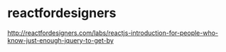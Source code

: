 # reactfordesigners
http://reactfordesigners.com/labs/reactjs-introduction-for-people-who-know-just-enough-jquery-to-get-by
